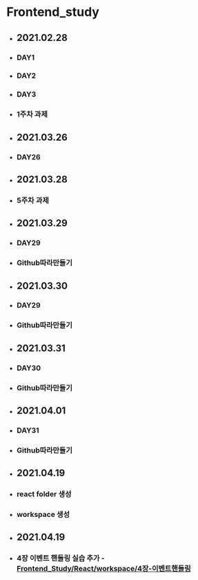 # Frontend_study

- ## 2021.02.28
- ### DAY1
- ### DAY2
- ### DAY3
- ### 1주차 과제

- ## 2021.03.26
- ### DAY26

- ## 2021.03.28
- ### 5주차 과제

- ## 2021.03.29
- ### DAY29
- ### Github따라만들기

- ## 2021.03.30
- ### DAY29
- ### Github따라만들기

- ## 2021.03.31
- ### DAY30
- ### Github따라만들기

- ## 2021.04.01
- ### DAY31
- ### Github따라만들기

- ## 2021.04.19
- ### react folder 생성
- ### workspace 생성

- ## 2021.04.19
- ### 4장 이벤트 핸들링 실습 추가 - [Frontend_Study/React/workspace/4장-이벤트핸들링](https://github.com/ryeongee/Frontend_Study/tree/main/React/workspace/4%EC%9E%A5-%EC%9D%B4%EB%B2%A4%ED%8A%B8%ED%95%B8%EB%93%A4%EB%A7%81)
